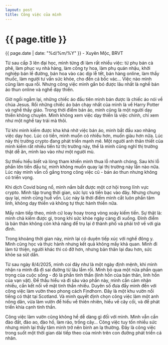 ```yaml
---
layout: post
title: Công việc của mình
---
```


{{ page.title }}
================
<p class="meta">{{ page.date | date: "%d/%m/%Y" }} - Xuyên Mộc, BRVT</p>

Từ sau cấp 3 lên đại học, mình từng đi làm rất nhiều việc: từ phụ bán cà phê, làm phục vụ nhà hàng, làm công ty hoa, làm phụ quán nhậu, khởi nghiệp bán lề đường, bán hoa vào các dịp lễ tết, bán hàng online, làm thầy thuốc, làm người tư vấn sức khỏe, cho đến cả bốc vác... Việc nào mình cũng làm qua rồi. Nhưng công việc mình gắn bó được lâu nhất là nghề bán áo thun online và nghề dạy thiền. 

Giờ ngồi ngẫm lại, những chiếc áo đầu tiên mình bán được là chiếc áo nói về chúa Jesus. Rồi những chiếc áo bán chạy nhất của mình là về Harry Potter và nghề thầy giáo. Trong thời điểm bán áo, mình cũng là một người dạy thiền không chuyên. Mình không xem việc dạy thiền là việc chính, chỉ xem như một nghề tay trái mà thôi. 

Từ khi mình kiếm được kha khá nhờ việc bán áo, mình bắt đầu xao nhãng việc dạy học. Lúc có tiền, mình muốn có nhiều hơn, muốn giàu hơn nữa. Lúc này thị trường crypto đang phát triển mạnh mẽ. Một người anh thân thiết của mình kiếm rất nhiều tiền từ thị trường này, thế là mình cũng nghĩ thị trường thật dễ ăn, mình lao vào như một người mù. 

Sự thiếu hiểu biết và lòng tham khiến mình thua lỗ nhanh chóng. Sau khi lỗ phần lớn tiền đầu tư, mình không muốn quay lại thị trường này lần nào nữa. Lúc này mình vẫn cố gắng trong công việc cũ - bán áo thun nhưng không có triển vọng.

Khi dịch Covid bùng nổ, mình nắm bắt được một cơ hội trong lĩnh vực crypto. Mình tập trung thời gian, sức lực và tiền bạc vào đây. Nhưng chung quy lại, mình cũng huề vốn. Lúc này là thời điểm mình cắt luôn phần tâm linh, không dạy thiền và không tự thực hành thiền nữa.

Mấy năm tiếp theo, mình cứ loay hoay trong vòng xoáy kiếm tiền. Sự thật là: mình chả kiếm được gì, trong khi sức khỏe ngày càng đi xuống. Đỉnh điểm là bản thân không còn khả năng để trụ lại ở thành phố và phải trở về với gia đình. 

Trong khoảng thời gian này, mình lại có duyên tiếp xúc với nghề đông y. Mình cũng học và thực hành nhưng kết quả không mấy khả quan. Mình đi làm từ thiện, người khác thì có đỡ hơn, nhưng bản thân lại đau hơn, sức khỏe sa sút dần.

Từ sau ngày 8/4/2025, mình coi đây như là một ngày định mệnh, khi mình nhận ra mình đã đi sai đường từ lâu lắm rồi. Mình bỏ qua một nửa phần quan trọng của cuộc sống - đó là phần tinh thần (linh hồn của bản thân, linh hồn của vạn vật). Để thấu hiểu và đi sâu vào phần này, mình cần cảm nhận nhiều, cần kết nối về mặt tinh thần nhiều. Duyên số đưa đẩy mình đến với công việc làm vườn theo phong cách Findhorn. Đây là một khu vườn nổi tiếng có thật tại Scotland. Và mình quyết định chọn công việc làm một anh nông dân, vừa làm vườn để hiểu về thiên nhiên, hiểu về cây cối, và để phát triển khía cạnh tinh thần. 

Công việc làm vườn cũng không hề dễ dàng gì đối với mình. Mình vẫn cần đào đất, đào ao, đào hố, làm rào, trồng cây... Công việc tuy tốn nhiều sức nhưng mình lại thấy tâm mình trở nên bình an lạ thường. Đây là công việc trong suốt một thời gian dài tiếp theo của mình trên con đường phát triển cá nhân. 
